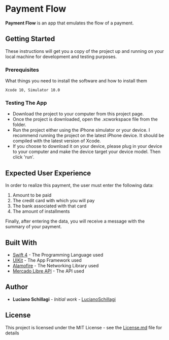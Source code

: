 # Payment Flow

**Payment Flow** is an app that emulates the flow of a payment.

## Getting Started

These instructions will get you a copy of the project up and running on your local machine for development and testing purposes.

### Prerequisites

What things you need to install the software and how to install them

```
Xcode 10, Simulator 10.0
```

### Testing The App

* Download the project to your computer from this project page.
* Once the project is downloaded, open the .xcworkspace file from the folder.
* Run the project either using the iPhone simulator or your device. I recommend running the project on the latest iPhone device. It should be compiled with the latest version of Xcode.
* If you choose to download it on your device, please plug in your device to your computer and make the device target your device model. Then click 'run'.

## Expected User Experience

In order to realize this payment, the user must enter the following data:

1. Amount to be paid
2. The credit card with which you will pay
3. The bank associated with that card
4. The amount of installments

Finally, after entering the data, you will receive a message with the summary of your payment.

## Built With

* [Swift 4](https://developer.apple.com/swift/) - The Programming Language used
* [UIKit](https://developer.apple.com/documentation/uikit) - The App Framework used
* [Alamofire](https://github.com/Alamofire/Alamofire) - The Networking Library used
* [Mercado Libre API](https://developers.mercadolibre.com.ar/) - The API used

## Author

* **Luciano Schillagi** - *Initial work* - [LucianoSchillagi](https://github.com/lucianoschillagi)


## License

This project is licensed under the MIT License - see the [License.md](License.md) file for details


